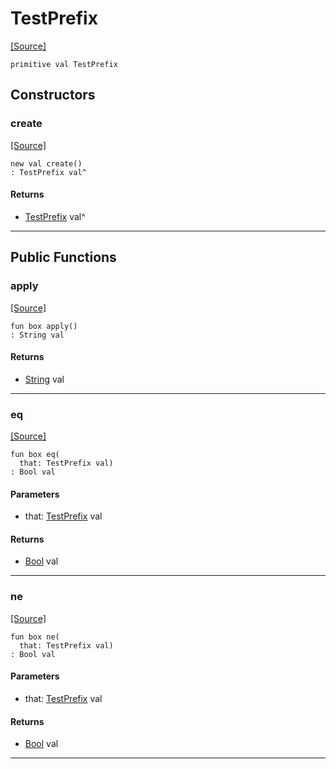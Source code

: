 # TestPrefix
<span class="source-link">[[Source]](src/mqtt-primitives/commands.md#L-0-37)</span>
```pony
primitive val TestPrefix
```

## Constructors

### create
<span class="source-link">[[Source]](src/mqtt-primitives/commands.md#L-0-37)</span>


```pony
new val create()
: TestPrefix val^
```

#### Returns

* [TestPrefix](mqtt-primitives-TestPrefix.md) val^

---

## Public Functions

### apply
<span class="source-link">[[Source]](src/mqtt-primitives/commands.md#L-0-37)</span>


```pony
fun box apply()
: String val
```

#### Returns

* [String](builtin-String.md) val

---

### eq
<span class="source-link">[[Source]](src/mqtt-primitives/commands.md#L-0-37)</span>


```pony
fun box eq(
  that: TestPrefix val)
: Bool val
```
#### Parameters

*   that: [TestPrefix](mqtt-primitives-TestPrefix.md) val

#### Returns

* [Bool](builtin-Bool.md) val

---

### ne
<span class="source-link">[[Source]](src/mqtt-primitives/commands.md#L-0-37)</span>


```pony
fun box ne(
  that: TestPrefix val)
: Bool val
```
#### Parameters

*   that: [TestPrefix](mqtt-primitives-TestPrefix.md) val

#### Returns

* [Bool](builtin-Bool.md) val

---

